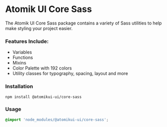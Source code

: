 # Atomik UI Core Sass

The Atomik UI Core Sass package contains a variety of Sass utilities to help make styling your project easier.

### Features Include:

- Variables
- Functions
- Mixins
- Color Palette with 192 colors
- Utility classes for typography, spacing, layout and more

### Installation

```
npm install @atomikui-ui/core-sass
```

### Usage

```CSS
@import 'node_modules/@atomikui-ui/core-sass';
```
